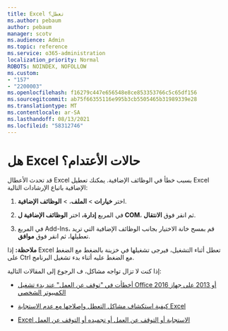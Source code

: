 ```yaml
---
title: Excel تعطل؟
ms.author: pebaum
author: pebaum
manager: scotv
ms.audience: Admin
ms.topic: reference
ms.service: o365-administration
localization_priority: Normal
ROBOTS: NOINDEX, NOFOLLOW
ms.custom:
- "157"
- "2200003"
ms.openlocfilehash: f16279c447e656548e8ce853353766c5c65df156
ms.sourcegitcommit: ab75f66355116e995b3cb5505465b31989339e28
ms.translationtype: MT
ms.contentlocale: ar-SA
ms.lasthandoff: 08/13/2021
ms.locfileid: "58312746"
---
```

# <a name="frequent-excel-crashes"></a>هل Excel حالات الأعتدام؟

قد تحدث الأعطال Excel بسبب خطأ في الوظائف الإضافية. يمكنك تعطيل Excel الإضافية باتباع الإرشادات التالية:
  
1. اختر **خيارات** \> **الملف**، \> **الوظائف الإضافية**.

2. في المربع **إدارة،** اختر **الوظائف الإضافية ل COM**، ثم انقر فوق **الانتقال**.

3. في المربع Add-Ins، قم بمسح خانة الاختيار بجانب الوظائف الإضافية التي تريد تعطيلها، ثم انقر فوق **موافق**.

**ملاحظة:** إذا Excel تعطل أثناء التشغيل، فيرجى تشغيلها في خزينة بالضغط مع الضغط على Ctrl مع الضغط عليه أثناء بدء تشغيل البرنامج.
  
إذا كنت لا تزال تواجه مشاكل، ف الرجوع إلى المقالات التالية:
  
- [أخطأت في "توقف عن العمل" عند بدء تشغيل Office 2016 أو 2013 على جهاز الكمبيوتر الشخصي](https://support.office.com/article/52bd7985-4e99-4a35-84c8-2d9b8301a2fa.aspx)

- [كيفية استكشاف مشاكل التعطل وإصلاحها مع عدم الاستجابة Excel](https://support.microsoft.com/help/2758592/how-to-troubleshoot-crashing-and-not-responding-issues-with-excel)

- [Excel الاستجابة أو التوقف عن العمل أو تجميده أو التوقف عن العمل](https://support.office.com/article/37e7d3c9-9e84-40bf-a805-4ca6853a1ff4.aspx)
